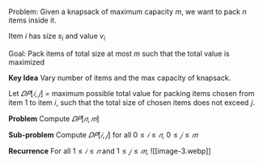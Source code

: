Problem: Given a knapsack of maximum capacity $m$, we want to pack $n$ items inside it.

Item $i$ has size $s_i$ and value $v_i$ 

Goal: Pack items of total size at most $m$ such that the total value is maximized

**Key Idea**
Vary number of items and the max capacity of knapsack.

Let $𝐷𝑃 [𝑖, 𝑗]$ = maximum possible total value for packing items chosen from item 1 to item 𝑖, such that the total size of chosen items does not exceed 𝑗.

**Problem**
Compute $𝐷𝑃[𝑛,𝑚]$ 

**Sub-problem**
Compute $𝐷𝑃[𝑖,𝑗]$ for all $0 ≤ 𝑖 ≤ 𝑛, \  0 ≤ 𝑗 ≤ 𝑚$    

**Recurrence**
For all $1 ≤ 𝑖 ≤ 𝑛$ and $1 ≤ 𝑗 ≤ 𝑚$, 
![[image-3.webp]]
